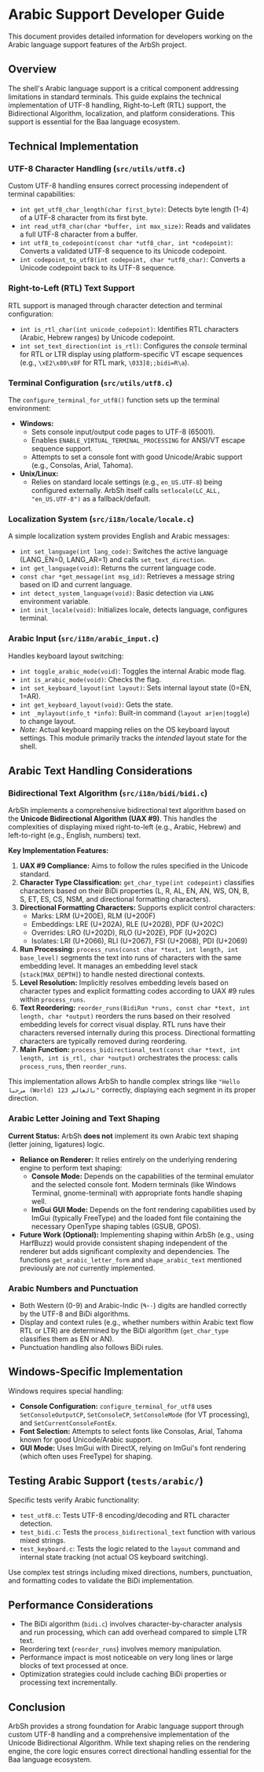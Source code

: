 # Arabic Support Developer Guide

This document provides detailed information for developers working on the Arabic language support features of the ArbSh project.

## Overview

The shell's Arabic language support is a critical component addressing limitations in standard terminals. This guide explains the technical implementation of UTF-8 handling, Right-to-Left (RTL) support, the Bidirectional Algorithm, localization, and platform considerations. This support is essential for the Baa language ecosystem.

## Technical Implementation

### UTF-8 Character Handling (`src/utils/utf8.c`)

Custom UTF-8 handling ensures correct processing independent of terminal capabilities:

- `int get_utf8_char_length(char first_byte)`: Detects byte length (1-4) of a UTF-8 character from its first byte.
- `int read_utf8_char(char *buffer, int max_size)`: Reads and validates a full UTF-8 character from a buffer.
- `int utf8_to_codepoint(const char *utf8_char, int *codepoint)`: Converts a validated UTF-8 sequence to its Unicode codepoint.
- `int codepoint_to_utf8(int codepoint, char *utf8_char)`: Converts a Unicode codepoint back to its UTF-8 sequence.

### Right-to-Left (RTL) Text Support

RTL support is managed through character detection and terminal configuration:

- `int is_rtl_char(int unicode_codepoint)`: Identifies RTL characters (Arabic, Hebrew ranges) by Unicode codepoint.
- `int set_text_direction(int is_rtl)`: Configures the *console* terminal for RTL or LTR display using platform-specific VT escape sequences (e.g., `\xE2\x80\x8F` for RTL mark, `\033]8;;bidi=R\a`).

### Terminal Configuration (`src/utils/utf8.c`)

The `configure_terminal_for_utf8()` function sets up the terminal environment:

- **Windows:**
  - Sets console input/output code pages to UTF-8 (65001).
  - Enables `ENABLE_VIRTUAL_TERMINAL_PROCESSING` for ANSI/VT escape sequence support.
  - Attempts to set a console font with good Unicode/Arabic support (e.g., Consolas, Arial, Tahoma).
- **Unix/Linux:**
  - Relies on standard locale settings (e.g., `en_US.UTF-8`) being configured externally. ArbSh itself calls `setlocale(LC_ALL, "en_US.UTF-8")` as a fallback/default.

### Localization System (`src/i18n/locale/locale.c`)

A simple localization system provides English and Arabic messages:

- `int set_language(int lang_code)`: Switches the active language (LANG_EN=0, LANG_AR=1) and calls `set_text_direction`.
- `int get_language(void)`: Returns the current language code.
- `const char *get_message(int msg_id)`: Retrieves a message string based on ID and current language.
- `int detect_system_language(void)`: Basic detection via `LANG` environment variable.
- `int init_locale(void)`: Initializes locale, detects language, configures terminal.

### Arabic Input (`src/i18n/arabic_input.c`)

Handles keyboard layout switching:

- `int toggle_arabic_mode(void)`: Toggles the internal Arabic mode flag.
- `int is_arabic_mode(void)`: Checks the flag.
- `int set_keyboard_layout(int layout)`: Sets internal layout state (0=EN, 1=AR).
- `int get_keyboard_layout(void)`: Gets the state.
- `int _mylayout(info_t *info)`: Built-in command (`layout ar|en|toggle`) to change layout.
- *Note:* Actual keyboard mapping relies on the OS keyboard layout settings. This module primarily tracks the *intended* layout state for the shell.

## Arabic Text Handling Considerations

### Bidirectional Text Algorithm (`src/i18n/bidi/bidi.c`)

ArbSh implements a comprehensive bidirectional text algorithm based on the **Unicode Bidirectional Algorithm (UAX #9)**. This handles the complexities of displaying mixed right-to-left (e.g., Arabic, Hebrew) and left-to-right (e.g., English, numbers) text.

**Key Implementation Features:**

1. **UAX #9 Compliance:** Aims to follow the rules specified in the Unicode standard.
2. **Character Type Classification:** `get_char_type(int codepoint)` classifies characters based on their BiDi properties (L, R, AL, EN, AN, WS, ON, B, S, ET, ES, CS, NSM, and directional formatting characters).
3. **Directional Formatting Characters:** Supports explicit control characters:
    - Marks: LRM (U+200E), RLM (U+200F)
    - Embeddings: LRE (U+202A), RLE (U+202B), PDF (U+202C)
    - Overrides: LRO (U+202D), RLO (U+202E), PDF (U+202C)
    - Isolates: LRI (U+2066), RLI (U+2067), FSI (U+2068), PDI (U+2069)
4. **Run Processing:** `process_runs(const char *text, int length, int base_level)` segments the text into runs of characters with the same embedding level. It manages an embedding level stack (`stack[MAX_DEPTH]`) to handle nested directional contexts.
5. **Level Resolution:** Implicitly resolves embedding levels based on character types and explicit formatting codes according to UAX #9 rules within `process_runs`.
6. **Text Reordering:** `reorder_runs(BidiRun *runs, const char *text, int length, char *output)` reorders the runs based on their resolved embedding levels for correct visual display. RTL runs have their characters reversed internally during this process. Directional formatting characters are typically removed during reordering.
7. **Main Function:** `process_bidirectional_text(const char *text, int length, int is_rtl, char *output)` orchestrates the process: calls `process_runs`, then `reorder_runs`.

This implementation allows ArbSh to handle complex strings like `"Hello مرحبا (World) بالعالم 123"` correctly, displaying each segment in its proper direction.

### Arabic Letter Joining and Text Shaping

**Current Status:** ArbSh **does not** implement its own Arabic text shaping (letter joining, ligatures) logic.

- **Reliance on Renderer:** It relies entirely on the underlying rendering engine to perform text shaping:
  - **Console Mode:** Depends on the capabilities of the terminal emulator and the selected console font. Modern terminals (like Windows Terminal, gnome-terminal) with appropriate fonts handle shaping well.
  - **ImGui GUI Mode:** Depends on the font rendering capabilities used by ImGui (typically FreeType) and the loaded font file containing the necessary OpenType shaping tables (GSUB, GPOS).
- **Future Work (Optional):** Implementing shaping within ArbSh (e.g., using HarfBuzz) would provide consistent shaping independent of the renderer but adds significant complexity and dependencies. The functions `get_arabic_letter_form` and `shape_arabic_text` mentioned previously are *not* currently implemented.

### Arabic Numbers and Punctuation

- Both Western (0-9) and Arabic-Indic (٠-٩) digits are handled correctly by the UTF-8 and BiDi algorithms.
- Display and context rules (e.g., whether numbers within Arabic text flow RTL or LTR) are determined by the BiDi algorithm (`get_char_type` classifies them as EN or AN).
- Punctuation handling also follows BiDi rules.

## Windows-Specific Implementation

Windows requires special handling:

- **Console Configuration:** `configure_terminal_for_utf8` uses `SetConsoleOutputCP`, `SetConsoleCP`, `SetConsoleMode` (for VT processing), and `SetCurrentConsoleFontEx`.
- **Font Selection:** Attempts to select fonts like Consolas, Arial, Tahoma known for good Unicode/Arabic support.
- **GUI Mode:** Uses ImGui with DirectX, relying on ImGui's font rendering (which often uses FreeType) for shaping.

## Testing Arabic Support (`tests/arabic/`)

Specific tests verify Arabic functionality:

- `test_utf8.c`: Tests UTF-8 encoding/decoding and RTL character detection.
- `test_bidi.c`: Tests the `process_bidirectional_text` function with various mixed strings.
- `test_keyboard.c`: Tests the logic related to the `layout` command and internal state tracking (not actual OS keyboard switching).

Use complex test strings including mixed directions, numbers, punctuation, and formatting codes to validate the BiDi implementation.

## Performance Considerations

- The BiDi algorithm (`bidi.c`) involves character-by-character analysis and run processing, which can add overhead compared to simple LTR text.
- Reordering text (`reorder_runs`) involves memory manipulation.
- Performance impact is most noticeable on very long lines or large blocks of text processed at once.
- Optimization strategies could include caching BiDi properties or processing text incrementally.

## Conclusion

ArbSh provides a strong foundation for Arabic language support through custom UTF-8 handling and a comprehensive implementation of the Unicode Bidirectional Algorithm. While text shaping relies on the rendering engine, the core logic ensures correct directional handling essential for the Baa language ecosystem.
